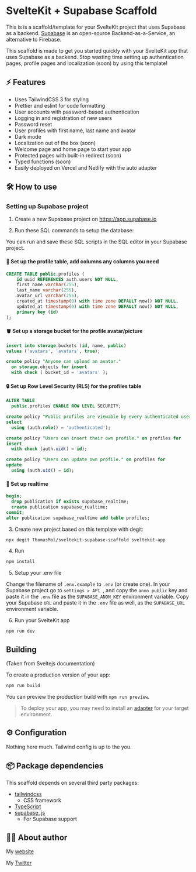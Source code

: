 # SvelteKit + Supabase Scaffold

This is is a scaffold/template for your SvelteKit project that uses Supabase as a backend.
[Supabase](https://supabase.com/) is an open-source Backend-as-a-Service, an alternative to Firebase. 

This scaffold is made to get you started quickly with your SvelteKit app that uses Supabase as a backend. Stop wasting time setting up authentication pages, profile pages and localization (soon) by using this template! 

## ⚡️ Features
* Uses TailwindCSS 3 for styling
* Prettier and eslint for code formatting
* User accounts with password-based authentication
* Logging in and registration of new users 
* Password reset
* User profiles with first name, last name and avatar
* Dark mode 
* Localization out of the box (soon)
* Welcome page and home page to start your app
* Protected pages with built-in redirect (soon)
* Typed functions (soon)
* Easily deployed on Vercel and Netlify with the auto adapter


## 🛠 How to use
### Setting up Supabase project
1. Create a new Supabase project on https://app.supabase.io

2. Run these SQL commands to setup the database:

You can run and save these SQL scripts in the SQL editor in your Supabase project.

#### 👤 Set up the profile table, add columns any columns you need
```sql
CREATE TABLE public.profiles (
    id uuid REFERENCES auth.users NOT NULL,
    first_name varchar(255),
    last_name varchar(255),
    avatar_url varchar(255),    
    created_at timestamp(0) with time zone DEFAULT now() NOT NULL,
    updated_at timestamp(0) with time zone DEFAULT now() NOT NULL,
    primary key (id)
);
```

#### 🪣 Set up a storage bucket for the profile avatar/picture
```sql 
insert into storage.buckets (id, name, public)
values ('avatars', 'avatars', true);

create policy "Anyone can upload an avatar."
  on storage.objects for insert
  with check ( bucket_id = 'avatars' );
```

#### 🔒 Set up Row Level Security (RLS) for the profiles table
```sql
ALTER TABLE
  public.profiles ENABLE ROW LEVEL SECURITY;

create policy "Public profiles are viewable by every authenticated user." on profiles for
select
  using (auth.role() = 'authenticated');

create policy "Users can insert their own profile." on profiles for
insert
  with check (auth.uid() = id);

create policy "Users can update own profile." on profiles for
update
  using (auth.uid() = id);
```

#### 🔁 Set up realtime
```sql
begin;
  drop publication if exists supabase_realtime;
  create publication supabase_realtime;
commit;
alter publication supabase_realtime add table profiles;
```

3. Create new project based on this template with degit:
```bash
npx degit ThomasMol/sveltekit-supabase-scaffold sveltekit-app
 ```
4. Run 
```bash 
npm install
```

5. Setup your .env file

Change the filename of ```.env.example``` to ```.env``` (or create one).
In your Supabase project go to ```settings > API ```, and copy the ```anon public``` key and paste it in the ```.env``` file as the `SUPABASE_ANON_KEY` environment variable. Copy your Supabase ```URL``` and paste it in the ```.env``` file as well, as the `SUPABASE_URL` environment variable.

6. Run your SvelteKit app
```bash
npm run dev
```

## Building

(Taken from Sveltejs documentation)

To create a production version of your app:

```bash
npm run build
```

You can preview the production build with `npm run preview`.

> To deploy your app, you may need to install an [adapter](https://kit.svelte.dev/docs/adapters) for your target environment.

## ⚙️ Configuration

Nothing here much. Tailwind config is up to the you.

## 📦 Package dependencies

This scaffold depends on several third party packages:

* [tailwindcss](https://tailwindcss.com/)
  * CSS framework
* [TypeScript](https://www.typescriptlang.org/)
* [supabase_js](https://github.com/supabase/supabase-js)
  * For Supabase support

## 👨‍💻 About author

My [website](https://thomasmol.com)

My [Twitter](https://twitter.com/thomas_a_mol)